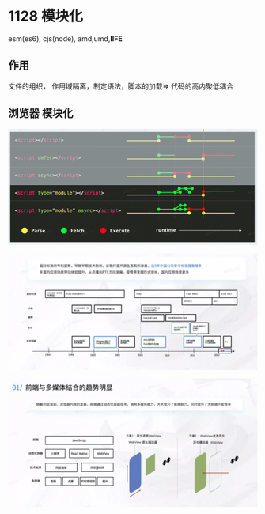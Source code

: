 # 1128 模块化

esm(es6), cjs(node), amd,umd,**IIFE**

## 作用

文件的组织， 作用域隔离，制定语法，脚本的加载⇒ 代码的高内聚低耦合

## 浏览器 模块化

![Untitled](1128%20%E6%A8%A1%E5%9D%97%E5%8C%96%208fe2af9251394c5b9db3538e7af6f317/Untitled.png)

![Untitled](1128%20%E6%A8%A1%E5%9D%97%E5%8C%96%208fe2af9251394c5b9db3538e7af6f317/Untitled%201.png)

![Untitled](1128%20%E6%A8%A1%E5%9D%97%E5%8C%96%208fe2af9251394c5b9db3538e7af6f317/Untitled%202.png)